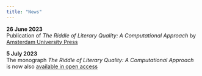 ```yaml
---
title: "News"
---
```


**26 June 2023**<br>
Publication of *The Riddle of Literary Quality: A Computational Approach* by [Amsterdam University Press](https://www.aup.nl/en/book/9789048558148/the-riddle-of-literary-quality)<br>

**5 July 2023**<br>
The monograph *The Riddle of Literary Quality: A Computational Approach* is now also [available in open access](https://library.oapen.org/handle/20.500.12657/63705)<br>